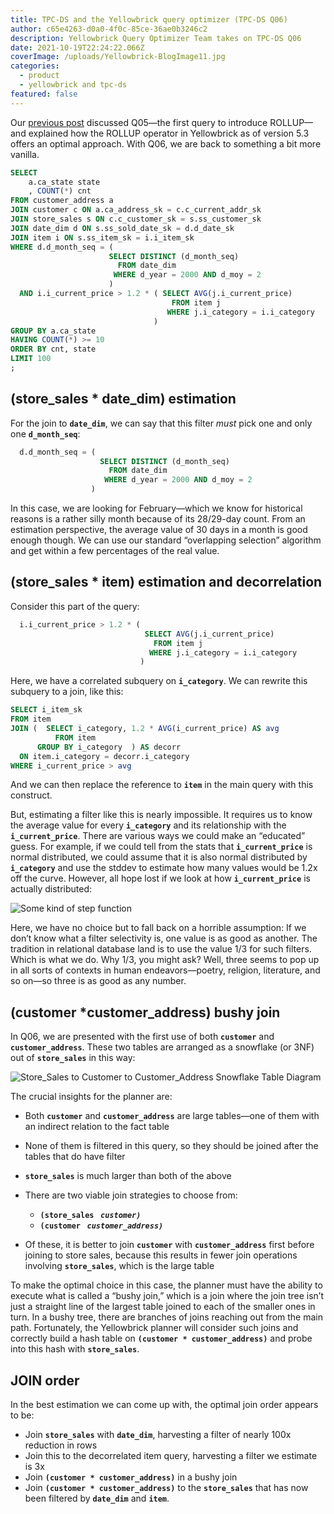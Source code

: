 ```yaml
---
title: TPC-DS and the Yellowbrick query optimizer (TPC-DS Q06)
author: c65e4263-d0a0-4f0c-85ce-36ae0b3246c2
description: Yellowbrick Query Optimizer Team takes on TPC-DS Q06
date: 2021-10-19T22:24:22.066Z
coverImage: /uploads/Yellowbrick-BlogImage11.jpg
categories:
  - product
  - yellowbrick and tpc-ds
featured: false
---
```

Our [previous post](https://www.yellowbrick.com/blog/tpc-ds-and-the-yellowbrick-query-optimizer-tpc-ds-q05/) discussed Q05—the first query to introduce ROLLUP—and explained how the ROLLUP operator in Yellowbrick as of version 5.3 offers an optimal approach. With Q06, we are back to something a bit more vanilla.

```sql
SELECT
    a.ca_state state
    , COUNT(*) cnt
FROM customer_address a
JOIN customer c ON a.ca_address_sk = c.c_current_addr_sk
JOIN store_sales s ON c.c_customer_sk = s.ss_customer_sk
JOIN date_dim d ON s.ss_sold_date_sk = d.d_date_sk
JOIN item i ON s.ss_item_sk = i.i_item_sk
WHERE d.d_month_seq = (
                      SELECT DISTINCT (d_month_seq) 
                        FROM date_dim 
                       WHERE d_year = 2000 AND d_moy = 2
                      )
  AND i.i_current_price > 1.2 * ( SELECT AVG(j.i_current_price) 
                                    FROM item j 
                                   WHERE j.i_category = i.i_category
                                )
GROUP BY a.ca_state
HAVING COUNT(*) >= 10
ORDER BY cnt, state
LIMIT 100
;
```

## (store_sales  * date_dim) estimation

For the join to **`date_dim`**, we can say that this filter *must* pick one and only one **`d_month_seq`**:

```sql
  d.d_month_seq = (
                    SELECT DISTINCT (d_month_seq) 
                      FROM date_dim 
                     WHERE d_year = 2000 AND d_moy = 2
                  )
```

In this case, we are looking for February—which we know for historical reasons is a rather silly month because of its 28/29-day count. From an estimation perspective, the average value of 30 days in a month is good enough though. We can use our standard “overlapping selection” algorithm and get within a few percentages of the real value.

## (store_sales * item) estimation and decorrelation

Consider this part of the query:

```sql
  i.i_current_price > 1.2 * ( 
                              SELECT AVG(j.i_current_price) 
                                FROM item j 
                               WHERE j.i_category = i.i_category
                             )
```

Here, we have a correlated subquery on **`i_category`**. We can rewrite this subquery to a join, like this:

```sql
SELECT i_item_sk
FROM item
JOIN (  SELECT i_category, 1.2 * AVG(i_current_price) AS avg 
          FROM item 
      GROUP BY i_category  ) AS decorr
  ON item.i_category = decorr.i_category
WHERE i_current_price > avg
```

And we can then replace the reference to **`item`** in the main query with this construct.

But, estimating a filter like this is nearly impossible. It requires us to know the average value for every **`i_category`** and its relationship with the **`i_current_price`**. There are various ways we could make an “educated” guess. For example, if we could tell from the stats that **`i_current_price`** is normal distributed, we could assume that it is also normal distributed by **`i_category`** and use the stddev to estimate how many values would be 1.2x off the curve. However, all hope lost if we look at how **`i_current_price`** is actually distributed:

![Some kind of step function](/uploads/step-function.png "Some kind of step function")

Here, we have no choice but to fall back on a horrible assumption: If we don’t know what a filter selectivity is, one value is as good as another. The tradition in relational database land is to use the value 1/3 for such filters. Which is what we do. Why 1/3, you might ask? Well, three seems to pop up in all sorts of contexts in human endeavors—poetry, religion, literature, and so on—so three is as good as any number. 

## (customer *customer_address) bushy join

In Q06, we are presented with the first use of both **`customer`** and **`customer_address`**. These two tables are arranged as a snowflake (or 3NF) out of **`store_sales`** in this way:

![Store_Sales to Customer to Customer_Address Snowflake Table Diagram](/uploads/snowflake-store_sales-table.png "Snowflake Table Diagram")

The crucial insights for the planner are:

* Both **`customer`** and **`customer_address`** are large tables—one of them with an indirect relation to the fact table
* None of them is filtered in this query, so they should be joined after the tables that do have filter
* **`store_sales`** is much larger than both of the above
* There are two viable join strategies to choose from:

  * **`(store_sales ` *`customer) `***
  * **`(customer ` *`customer_address) `*** 
* Of these, it is better to join **`customer`** with **`customer_address`** first before joining to store sales, because this results in fewer join operations involving **`store_sales`**, which is the large table

To make the optimal choice in this case, the planner must have the ability to execute what is called a “bushy join,” which is a join where the join tree isn’t just a straight line of the largest table joined to each of the smaller ones in turn. In a bushy tree, there are branches of joins reaching out from the main path. Fortunately, the Yellowbrick planner will consider such joins and correctly build a hash table on **`(customer * customer_address)`** and probe into this hash with **`store_sales`**.

## JOIN order

In the best estimation we can come up with, the optimal join order appears to be:

* Join **`store_sales`** with **`date_dim`**, harvesting a filter of nearly 100x reduction in rows
* Join this to the decorrelated item query, harvesting a filter we estimate is 3x
* Join **`(customer * customer_address)`** in a bushy join
* Join **`(customer * customer_address)`** to the **`store_sales`** that has now been filtered by **`date_dim`** and **`item`**.